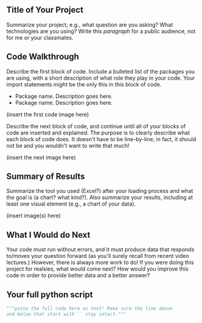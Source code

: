 ## Title of Your Project

Summarize your project; e.g., what question are you asking? What technologies are you using? Write this _paragraph_ for a public audience, not for me or your classmates.

## Code Walkthrough

Describe the first block of code. Include a bulleted list of the packages you are using, with a short description of what role they play in your code. Your import statements _might_ be the only this in this block of code.

- Package name. Description goes here.
- Package name. Description goes here.

(insert the first code image here)

Describe the next block of code, and continue until all of your blocks of code are inserted and explained. The purpose is to clearly describe what each block of code does. It doesn't have to be line-by-line; in fact, it should not be and you wouldn't want to write that much!

(insert the next image here)

## Summary of Results

Summarize the tool you used (Excel?) after your loading process and what the goal is (a chart? what kind?). Also summarize your results, including at least one visual element (e.g., a chart of your data).

(insert image(s) here)

## What I Would do Next

Your code must run without errors, and it must produce data that responds to/moves your question forward (as you'll surely recall from recent video lectures.) However, there is always more work to do! If you were doing this project for realsies, what would come next? How would you improve this code in order to provide better data and a better answer?

## Your full python script

```python
"""paste the full code here as text! Make sure the line above
and below that start with``` stay intact."""
```
